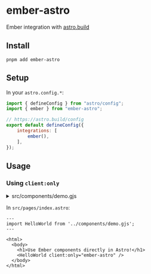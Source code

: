 # ember-astro

Ember integration with [astro.build](https://astro.build/)

## Install

```
pnpm add ember-astro
```

## Setup

In your `astro.config.*`:

```js
import { defineConfig } from "astro/config";
import { ember } from "ember-astro";

// https://astro.build/config
export default defineConfig({
	integrations: [
		ember(),
	],
});
```

## Usage


### Using `client:only`


<details><summary>src/components/demo.gjs</summary>

```gjs
import Component from "@glimmer/component";
import { tracked } from "@glimmer/tracking";
import { on } from "@ember/modifier";

export default class HelloWorld extends Component {
	@tracked count = 0;

	increment = () => (this.count += 1);

	<template>
		<p>You have clicked the button {{this.count}} times.</p>

		<button type="button" {{on "click" this.increment}}>Click</button>
	</template>
}
```

</details>

In `src/pages/index.astro`: 
```astro
---
import HelloWorld from '../components/demo.gjs';
---

<html>
  <body>
    <h1>Use Ember components directly in Astro!</h1>
    <HelloWorld client:only="ember-astro" />
  </body>
</html>
```
